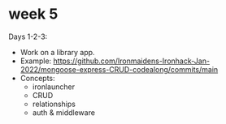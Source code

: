 
# week 5


<!-- 

Notes: 
- CRUD takes a lot of time (specially if we try to ask students how to do each step)

-->


Days 1-2-3:
- Work on a library app.
- Example: https://github.com/Ironmaidens-Ironhack-Jan-2022/mongoose-express-CRUD-codealong/commits/main
- Concepts:
  - ironlauncher
  - CRUD
  - relationships
  - auth & middleware
